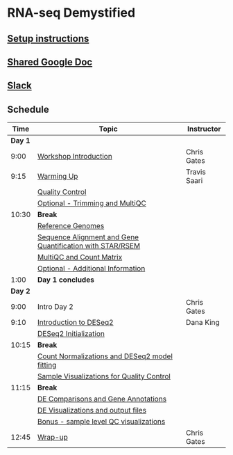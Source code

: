 # RNA-seq Demystified

## [Setup instructions](setup_instructions)

## [Shared Google Doc](https://docs.google.com/document/d/1EM95ZRFHheDRZB-_lArwz0gxOrgxpVkvNDCBis3Itco/edit?usp=sharing)

## [Slack](https://20210809umich-elp6472.slack.com)

## Schedule

| Time | Topic | Instructor |
| ---- | ----------------- | ---------- |
| **Day 1** |
| 9:00 | [Workshop Introduction](Module00_Introduction) | Chris Gates |
| 9:15 | [Warming Up](Module01_Warming_Up) | Travis Saari |
|  | [Quality Control](Module02_QC) | |
|  | [Optional - Trimming and MultiQC](Module02optional_Cutadapt_MultiQC) | |
| 10:30 | **Break** | |
|  | [Reference Genomes](Module03_Reference_Genomes) | |
|  | [Sequence Alignment and Gene Quantification with STAR/RSEM](Module04_Alignment) | |
|  | [MultiQC and Count Matrix](Module05_MultiQC_and_Count_Matrix) | |
|  | [Optional - Additional Information](Module05optional_Additional_Details) | |
| 1:00 | **Day  1 concludes** | |
| **Day 2** |
| 9:00 | Intro Day 2 | Chris Gates |
| 9:10 | [Introduction to DESeq2](https://umich-brcf-bioinf.github.io/2021-04-26-umich-rnaseqDemystified/Module06_DEAnalysisSetup) | Dana King |
|  | [DESeq2 Initialization](https://umich-brcf-bioinf.github.io/2021-04-26-umich-rnaseqDemystified/Module07_DESeq2Init) | |
| 10:15 | **Break** | |
|  | [Count Normalizations and DESeq2 model fitting](https://umich-brcf-bioinf.github.io/2021-04-26-umich-rnaseqDemystified/Module08_DESeq2DE) | |
|  | [Sample Visualizations for Quality Control](https://umich-brcf-bioinf.github.io/2021-04-26-umich-rnaseqDemystified/Module09_SampleQCViz) | |
| 11:15 | **Break** | |
|  | [DE Comparisons and Gene Annotations](https://umich-brcf-bioinf.github.io/2021-04-26-umich-rnaseqDemystified/Module10_DEComparisons) | |
|  | [DE Visualizations and output files](https://umich-brcf-bioinf.github.io/2021-04-26-umich-rnaseqDemystified/Module11_DEVisualizations) |  |
|  | [Bonus - sample level QC visualizations](https://umich-brcf-bioinf.github.io/2021-04-26-umich-rnaseqDemystified/Module11X_BonusContent) |  |
| 12:45  | [Wrap-up](https://umich-brcf-bioinf.github.io/2021-04-26-umich-rnaseqDemystified/Module99_Wrap_up) | Chris Gates |
